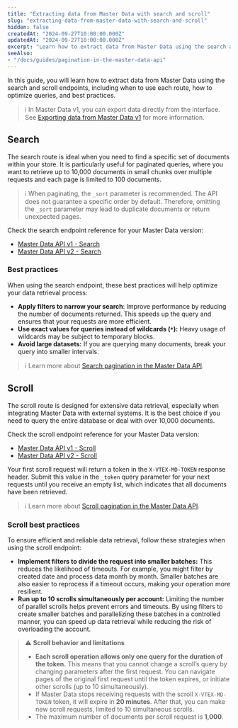 ```yaml
---
title: "Extracting data from Master Data with search and scroll"
slug: "extracting-data-from-master-data-with-search-and-scroll"
hidden: false
createdAt: "2024-09-27T10:00:00.000Z"
updatedAt: "2024-09-27T10:00:00.000Z"
excerpt: "Learn how to extract data from Master Data using the search and scroll endpoints and best practices for optimizing queries and handling large datasets."
seeAlso:
- "/docs/guides/pagination-in-the-master-data-api"
---
```


In this guide, you will learn how to extract data from Master Data using the search and scroll endpoints, including when to use each route, how to optimize queries, and best practices.

>ℹ In Master Data v1, you can export data directly from the interface. See [Exporting data from Master Data v1](https://help.vtex.com/en/tutorial/exporting-data--tutorials_1125) for more information.

## Search

The search route is ideal when you need to find a specific set of documents within your store. It is particularly useful for paginated queries, where you want to retrieve up to 10,000 documents in small chunks over multiple requests and each page is limited to 100 documents.

>ℹ When paginating, the `_sort` parameter is recommended. The API does not guarantee a specific order by default. Therefore, omitting the `_sort` parameter may lead to duplicate documents or return unexpected pages.

Check the search endpoint reference for your Master Data version:

* [Master Data API v1 - Search](https://developers.vtex.com/docs/api-reference/masterdata-api#get-/api/dataentities/-acronym-/search)
* [Master Data API v2 - Search](https://developers.vtex.com/docs/api-reference/master-data-api-v2#get-/api/dataentities/-dataEntityName-/search)

### Best practices

When using the search endpoint, these best practices will help optimize your data retrieval process:

* **Apply filters to narrow your search**: Improve performance by reducing the number of documents returned. This speeds up the query and ensures that your requests are more efficient.
* **Use exact values for queries instead of wildcards (`*`):** Heavy usage of wildcards may be subject to temporary blocks.
* **Avoid large datasets:** If you are querying many documents, break your query into smaller intervals.

>ℹ Learn more about [Search pagination in the Master Data API](https://developers.vtex.com/docs/guides/pagination-in-the-master-data-api#search-pagination).

## Scroll

The scroll route is designed for extensive data retrieval, especially when integrating Master Data with external systems. It is the best choice if you need to query the entire database or deal with over 10,000 documents.

Check the scroll endpoint reference for your Master Data version:

* [Master Data API v1 - Scroll](https://developers.vtex.com/docs/api-reference/masterdata-api#get-/api/dataentities/-acronym-/scroll)
* [Master Data API v2 - Scroll](https://developers.vtex.com/docs/api-reference/master-data-api-v2#get-/api/dataentities/-dataEntityName-/scroll)

Your first scroll request will return a token in the `X-VTEX-MD-TOKEN` response header. Submit this value in the `_token` query parameter for your next requests until you receive an empty list, which indicates that all documents have been retrieved.

>ℹ Learn more about [Scroll pagination in the Master Data API](https://developers.vtex.com/docs/guides/pagination-in-the-master-data-api#scroll-pagination).

### Scroll best practices

To ensure efficient and reliable data retrieval, follow these strategies when using the scroll endpoint:

* **Implement filters to divide the request into smaller batches:** This reduces the likelihood of timeouts. For example, you might filter by created date and process data month by month. Smaller batches are also easier to reprocess if a timeout occurs, making your operation more resilient.
* **Run up to 10 scrolls simultaneously per account:** Limiting the number of parallel scrolls helps prevent errors and timeouts. By using filters to create smaller batches and parallelizing these batches in a controlled manner, you can speed up data retrieval while reducing the risk of overloading the account.

>⚠️ **Scroll behavior and limitations**
>
> * **Each scroll operation allows only one query for the duration of the token.** This means that you cannot change a scroll’s query by changing parameters after the first request. You can navigate pages of the original first request until the token expires, or initiate other scrolls (up to 10 simultaneously).
> * If Master Data stops receiving requests with the scroll `X-VTEX-MD-TOKEN` token, it will expire in **20 minutes**. After that, you can make new scroll requests, limited to 10 simultaneous scrolls.
> * The maximum number of documents per scroll request is **1,000**.
